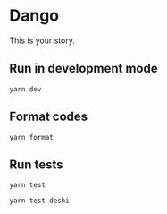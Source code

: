 # Dango

This is your story.

## Run in development mode

```
yarn dev
```

## Format codes

```
yarn format
```

## Run tests

```
yarn test
```

```
yarn test deshi
```
